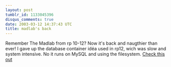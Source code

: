 ```yaml
---
layout: post
tumblr_id: 1133045396
disqus_comments: true
date: 2003-03-12 14:37:43 UTC
title: madlab's back
---
```


Remember The Madlab from rp 10-12? Now it's back and naugthier than ever! I gave up the database container idéa used in rp12, wich was slow and system intensive. No it runs on MySQL and using the filesystem. <a href="javascript:madlab()">Check this out</a>

